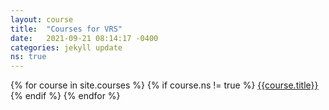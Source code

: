 ```yaml
---
layout: course
title:  "Courses for VRS"
date:   2021-09-21 08:14:17 -0400
categories: jekyll update
ns: true
---
```


{% for course in site.courses %}
{% if course.ns != true %}
[{{course.title}}]({{course.url}})
{% endif %}
{% endfor %}